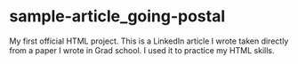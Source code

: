 # sample-article_going-postal
<!-- Description -->
My first official HTML project.
This is a LinkedIn article I wrote taken directly from a paper I wrote in Grad school. I used it to practice my HTML skills.
